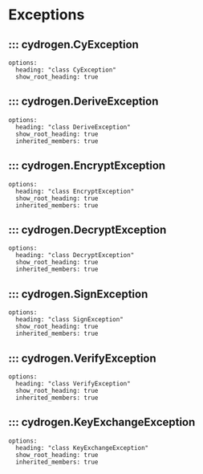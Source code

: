# Exceptions

## ::: cydrogen.CyException
    options:
      heading: "class CyException"
      show_root_heading: true

## ::: cydrogen.DeriveException
    options:
      heading: "class DeriveException"
      show_root_heading: true
      inherited_members: true

## ::: cydrogen.EncryptException
    options:
      heading: "class EncryptException"
      show_root_heading: true
      inherited_members: true

## ::: cydrogen.DecryptException
    options:
      heading: "class DecryptException"
      show_root_heading: true
      inherited_members: true

## ::: cydrogen.SignException
    options:
      heading: "class SignException"
      show_root_heading: true
      inherited_members: true

## ::: cydrogen.VerifyException
    options:
      heading: "class VerifyException"
      show_root_heading: true
      inherited_members: true

## ::: cydrogen.KeyExchangeException
    options:
      heading: "class KeyExchangeException"
      show_root_heading: true
      inherited_members: true
